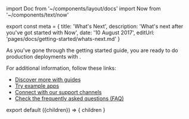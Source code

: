 import Doc from '~/components/layout/docs'
import Now from '~/components/text/now'

export const meta = {
title: 'What\'s Next',
description: 'What\'s next after you\'ve got started with Now',
date: '10 August 2017',
editUrl: 'pages/docs/getting-started/whats-next.md'
}

As you've gone through the getting started guide, you are ready to do production deployments with <Now color="#000"/>.

For additional information, follow these links:

- [Discover more with guides](/docs/deployment-types/lifecycle)
- [Try example apps](/docs/examples/json-api)
- [Connect with our support channels](/docs/other/support-channels)
- [Check the frequently asked questions (FAQ)](/docs/other/faq)

export default ({children}) => <Doc meta={meta}>{ children }</Doc>
